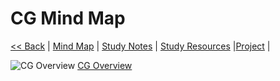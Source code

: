 # CG Mind Map

[<< Back](https://cosimaxr.github.io/Blog)
| [Mind Map](https://cosimaxr.github.io/Blog/CG_MindMap)  | [Study Notes](https://cosimaxr.github.io/Blog/CG_StudyNotes) | [Study Resources](https://cosimaxr.github.io/Blog/CG_StudyResources) |[Project](https://cosimaxr.github.io/Blog/CG) |

![CG Overview](CG_MindMap/CG_Overview.png)
[CG Overview](https://github.com/cosimaXR/Blog/blob/gh-pages/CG_MindMap/CG_Overview.png) 